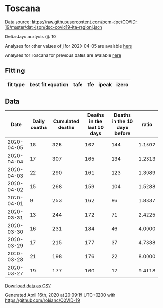 # Toscana

Data source: https://raw.githubusercontent.com/pcm-dpc/COVID-19/master/dati-json/dpc-covid19-ita-regioni.json

Delta days analysis (j): 10

Analyses for other values of j for 2020-04-05 are avalable [here](../2020-04-05/README.md)

Analyses for Toscana for previous dates are avalable [here](../README.md)

## Fitting 
|fit type|best fit equation|tafe|tfe|ipeak|izero|
|-------|-----|--------|------|---|---|

## Data
|Date|Daily deaths|Cumulated deaths|Deaths in the last 10 days|Deaths in the 10 days before|ratio|
|----|----------|-----------|-------|--------------------|-----|
|2020-04-05|18|325|167|144|1.1597|
|2020-04-04|17|307|165|134|1.2313|
|2020-04-03|22|290|161|123|1.3089|
|2020-04-02|15|268|159|104|1.5288|
|2020-04-01|9|253|162|86|1.8837|
|2020-03-31|13|244|172|71|2.4225|
|2020-03-30|16|231|184|46|4.0000|
|2020-03-29|17|215|177|37|4.7838|
|2020-03-28|21|198|176|22|8.0000|
|2020-03-27|19|177|160|17|9.4118|

[Download data as CSV](COVID-19_toscana_j10_2020-04-05.csv)

Generated April 16th, 2020 at 20:09:19 UTC+0200 with https://github.com/robianc/COVID-19
